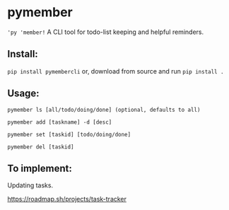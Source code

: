 # pymember
`'py 'member!`
A CLI tool for todo-list keeping and helpful reminders.

## Install:
`pip install pymembercli`
or, download from source and run `pip install .`

## Usage:
`pymember ls [all/todo/doing/done] (optional, defaults to all)`

`pymember add [taskname] -d [desc]`

`pymember set [taskid] [todo/doing/done]`

`pymember del [taskid]`

## To implement:
Updating tasks.

https://roadmap.sh/projects/task-tracker
